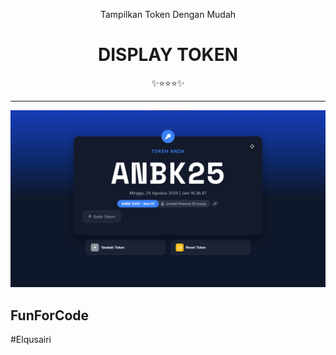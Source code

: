 
<div class="" align="center">
    <p>Tampilkan Token Dengan Mudah</p>
    <h1>DISPLAY TOKEN</h1>
    <span>✨⭐⭐⭐✨</span>
    <hr>
    <img src="img/Screenshot 2025-08-24 163701.png" alt="spk">
</div>



## FunForCode
#Elqusairi
